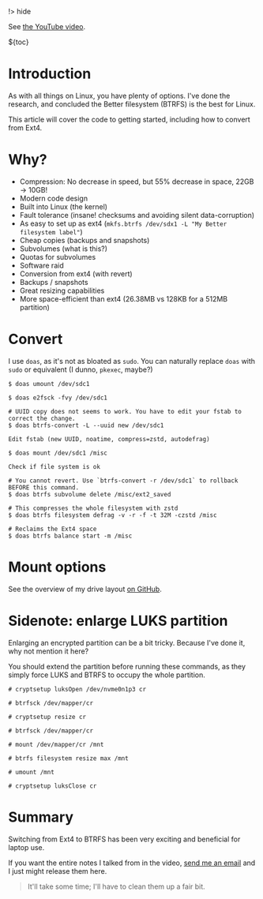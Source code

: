 !> hide

<head>
    <title>Why use BTRFS? An overview.</title>
</head>

See [the YouTube video](https://youtu.be/OoVf9OmAHyI).

${toc}

# Introduction

As with all things on Linux, you have plenty of options.
I've done the research, and concluded the Better filesystem (BTRFS) is the best for Linux.

This article will cover the code to getting started, including how to convert from Ext4.

# Why?

- Compression: No decrease in speed, but 55% decrease in space, 22GB -> 10GB!
- Modern code design
- Built into Linux (the kernel)
- Fault tolerance (insane! checksums and avoiding silent data-corruption)
- As easy to set up as ext4 (`mkfs.btrfs /dev/sdx1 -L "My Better filesystem label"`)
- Cheap copies (backups and snapshots)
- Subvolumes (what is this?)
- Quotas for subvolumes
- Software raid
- Conversion from ext4 (with revert)
- Backups / snapshots
- Great resizing capabilities
- More space-efficient than ext4 (26.38MB vs 128KB for a 512MB partition)

# Convert

I use `doas`, as it's not as bloated as `sudo`. You can naturally replace `doas` with `sudo` or equivalent (I dunno, `pkexec`, maybe?)

```shell
$ doas umount /dev/sdc1

$ doas e2fsck -fvy /dev/sdc1

# UUID copy does not seems to work. You have to edit your fstab to correct the change.
$ doas btrfs-convert -L --uuid new /dev/sdc1

Edit fstab (new UUID, noatime, compress=zstd, autodefrag)

$ doas mount /dev/sdc1 /misc

Check if file system is ok

# You cannot revert. Use `btrfs-convert -r /dev/sdc1` to rollback BEFORE this command.
$ doas btrfs subvolume delete /misc/ext2_saved

# This compresses the whole filesystem with zstd
$ doas btrfs filesystem defrag -v -r -f -t 32M -czstd /misc

# Reclaims the Ext4 space
$ doas btrfs balance start -m /misc
```

# Mount options

See the overview of my drive layout [on GitHub](https://github.com/Icelk/dotfiles/blob/main/drive-layout.md#btrfs-options).

# Sidenote: enlarge LUKS partition

Enlarging an encrypted partition can be a bit tricky.
Because I've done it, why not mention it here?

You should extend the partition before running these commands, as they simply
force LUKS and BTRFS to occupy the whole partition.

```shell
# cryptsetup luksOpen /dev/nvme0n1p3 cr

# btrfsck /dev/mapper/cr

# cryptsetup resize cr

# btrfsck /dev/mapper/cr

# mount /dev/mapper/cr /mnt

# btrfs filesystem resize max /mnt

# umount /mnt

# cryptsetup luksClose cr
```

# Summary

Switching from Ext4 to BTRFS has been very exciting and beneficial for laptop use.

If you want the entire notes I talked from in the video, [send me an email](mailto:main@icelk.dev)
and I just might release them here.

> It'll take some time; I'll have to clean them up a fair bit.

